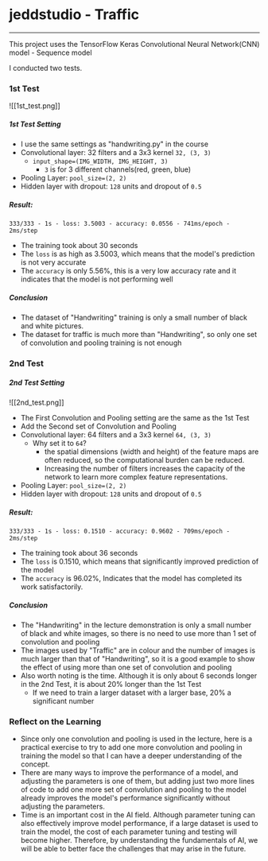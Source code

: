 # jeddstudio - Traffic
---
This project uses the TensorFlow Keras Convolutional Neural Network(CNN) model - Sequence model

I conducted two tests.


### 1st Test
![[1st_test.png]]
##### 1st Test Setting
- I use the same settings as "handwriting.py" in the course
- Convolutional layer: 32 filters and a 3x3 kernel `32, (3, 3)`
    - `input_shape=(IMG_WIDTH, IMG_HEIGHT, 3)`
        - `3` is for 3 different channels(red, green, blue)
- Pooling Layer: `pool_size=(2, 2)`
- Hidden layer with dropout: `128` units and dropout of `0.5`

##### Result: 
`333/333 - 1s - loss: 3.5003 - accuracy: 0.0556 - 741ms/epoch - 2ms/step`
- The training took about 30 seconds
- The `loss` is as high as 3.5003, which means that the model's prediction is not very accurate
- The `accuracy` is only 5.56%, this is a very low accuracy rate and it indicates that the model is not performing well

##### Conclusion
- The dataset of "Handwriting" training is only a small number of black and white pictures.
- The dataset for traffic is much more than "Handwriting", so only one set of convolution and pooling training is not enough



### 2nd Test
##### 2nd Test Setting
![[2nd_test.png]]
- The First Convolution and Pooling setting are the same as the 1st Test
- Add the Second set of Convolution and Pooling
- Convolutional layer: 64 filters and a 3x3 kernel `64, (3, 3)`
    - Why set it to `64`?
        - the spatial dimensions (width and height) of the feature maps are often reduced, so the computational burden can be reduced.
        - Increasing the number of filters increases the capacity of the network to learn more complex feature representations.
- Pooling Layer: `pool_size=(2, 2)`
- Hidden layer with dropout: `128` units and dropout of `0.5`

##### Result: 
`333/333 - 1s - loss: 0.1510 - accuracy: 0.9602 - 709ms/epoch - 2ms/step`
- The training took about 36 seconds
- The `loss` is 0.1510, which means that significantly improved prediction of the model
- The `accuracy` is 96.02%, Indicates that the model has completed its work satisfactorily.

##### Conclusion
- The "Handwriting" in the lecture demonstration is only a small number of black and white images, so there is no need to use more than 1 set of convolution and pooling
- The images used by "Traffic" are in colour and the number of images is much larger than that of "Handwriting", so it is a good example to show the effect of using more than one set of convolution and pooling
- Also worth noting is the time. Although it is only about 6 seconds longer in the 2nd Test, it is about 20% longer than the 1st Test
    - If we need to train a larger dataset with a larger base, 20% a significant number


### Reflect on the Learning
- Since only one convolution and pooling is used in the lecture, here is a practical exercise to try to add one more convolution and pooling in training the model so that I can have a deeper understanding of the concept.
- There are many ways to improve the performance of a model, and adjusting the parameters is one of them, but adding just two more lines of code to add one more set of convolution and pooling to the model already improves the model's performance significantly without adjusting the parameters.
- Time is an important cost in the AI field. Although parameter tuning can also effectively improve model performance, if a large dataset is used to train the model, the cost of each parameter tuning and testing will become higher. Therefore, by understanding the fundamentals of AI, we will be able to better face the challenges that may arise in the future.









